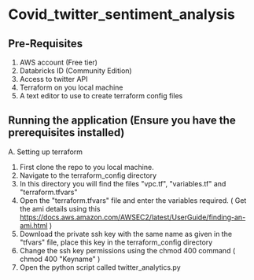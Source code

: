 # Covid_twitter_sentiment_analysis

## Pre-Requisites
1. AWS account (Free tier)
2. Databricks ID (Community Edition)
3. Access to twitter API
4. Terraform on you local machine
5. A text editor to use to create terraform config files

## Running the application (Ensure you have the prerequisites installed)
A. Setting up terraform
1. First clone the repo to you local machine.
2. Navigate to the terraform_config directory
3. In this directory you will find the files "vpc.tf", "variables.tf" and "terraform.tfvars"
4. Open the "terraform.tfvars" file and enter the variables required. ( Get the ami details using this https://docs.aws.amazon.com/AWSEC2/latest/UserGuide/finding-an-ami.html )
5. Download the private ssh key with the same name as given in the "tfvars" file, place this key in the terraform_config directory
6. Change the ssh key permissions using the chmod 400 command ( chmod 400 "Keyname" )
7. Open the python script called twitter_analytics.py 
